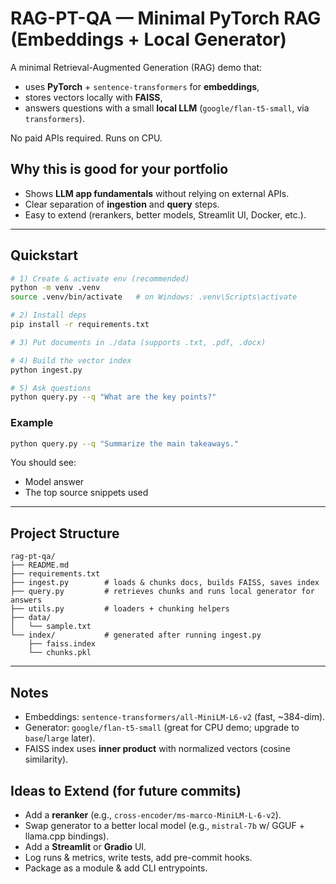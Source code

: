 # RAG-PT-QA — Minimal PyTorch RAG (Embeddings + Local Generator)

A minimal Retrieval-Augmented Generation (RAG) demo that:
- uses **PyTorch** + `sentence-transformers` for **embeddings**,
- stores vectors locally with **FAISS**,
- answers questions with a small **local LLM** (`google/flan-t5-small`, via `transformers`).

No paid APIs required. Runs on CPU.

## Why this is good for your portfolio
- Shows **LLM app fundamentals** without relying on external APIs.
- Clear separation of **ingestion** and **query** steps.
- Easy to extend (rerankers, better models, Streamlit UI, Docker, etc.).

---

## Quickstart

```bash
# 1) Create & activate env (recommended)
python -m venv .venv
source .venv/bin/activate   # on Windows: .venv\Scripts\activate

# 2) Install deps
pip install -r requirements.txt

# 3) Put documents in ./data (supports .txt, .pdf, .docx)

# 4) Build the vector index
python ingest.py

# 5) Ask questions
python query.py --q "What are the key points?"
```

### Example
```bash
python query.py --q "Summarize the main takeaways."
```

You should see:
- Model answer
- The top source snippets used

---

## Project Structure

```
rag-pt-qa/
├── README.md
├── requirements.txt
├── ingest.py        # loads & chunks docs, builds FAISS, saves index
├── query.py         # retrieves chunks and runs local generator for answers
├── utils.py         # loaders + chunking helpers
├── data/
│   └── sample.txt
└── index/           # generated after running ingest.py
    ├── faiss.index
    └── chunks.pkl
```

---

## Notes

- Embeddings: `sentence-transformers/all-MiniLM-L6-v2` (fast, ~384-dim).
- Generator: `google/flan-t5-small` (great for CPU demo; upgrade to `base`/`large` later).
- FAISS index uses **inner product** with normalized vectors (cosine similarity).

## Ideas to Extend (for future commits)
- Add a **reranker** (e.g., `cross-encoder/ms-marco-MiniLM-L-6-v2`).
- Swap generator to a better local model (e.g., `mistral-7b` w/ GGUF + llama.cpp bindings).
- Add a **Streamlit** or **Gradio** UI.
- Log runs & metrics, write tests, add pre-commit hooks.
- Package as a module & add CLI entrypoints.
